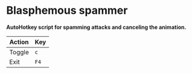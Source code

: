 # Blasphemous spammer
**AutoHotkey script for spamming attacks and canceling the animation.**

Action | Key
-------|-----
Toggle | `c`
Exit   | `F4`
